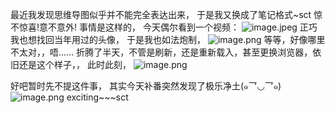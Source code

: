  最近我发现思维导图似乎并不能完全表达出来，
于是我又换成了笔记格式~sct
惊不惊喜!意不意外!
事情是这样的，
今天偶尔看到一个视频：
![image.jpeg](https://upload-images.jianshu.io/upload_images/6641787-356cb1518ec20745.jpeg?imageMogr2/auto-orient/strip%7CimageView2/2/w/1240)
正巧我也想找回当年用过的头像，
于是我也如法炮制，
![image.png](https://upload-images.jianshu.io/upload_images/6641787-8c610c501cf82fb5.png?imageMogr2/auto-orient/strip%7CimageView2/2/w/1240)
等等，好像哪里不太对，，唔......
折腾了半天，不管是刷新，还是重新载入，甚至更换浏览器，依旧还是这个样子，，
此时此刻，
![image.png](https://upload-images.jianshu.io/upload_images/6641787-da806a7378370d0f.png?imageMogr2/auto-orient/strip%7CimageView2/2/w/1240)

好吧暂时先不提这件事，
其实今天补番突然发现了极乐净土(๑乛◡乛๑)
![image.png](https://upload-images.jianshu.io/upload_images/6641787-c19f8d4e70b68972.png?imageMogr2/auto-orient/strip%7CimageView2/2/w/1240)
exciting\~\~\~sct